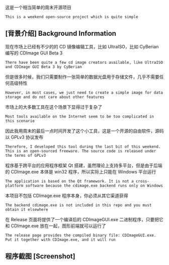 这是一个相当简单的周末开源项目

`This is a weekend open-source project which is quite simple`

[背景介绍] Background Information
--------------------------------

现在市场上已经有不少的的 CD 镜像编辑工具，比如 UltraISO，比如 CyBerian 编写的 CDImage GUI Beta 3

`There have been quite a few cd image creators available, like UltraISO and CDImage GUI Beta 3 by CyBerian`

但是很多时候，我们只需要制作一张简单的数据光盘用于存储文件，几乎不需要任何高级特性

`However, in most cases, we just need to create a simple image for data storage and do not care about other features`

市场上的大多数工具在这个场景下显得过于复杂了

`Most tools available on the Internet seem to be too complicated in this scenario`

因此我用周末的最后一点时间开发了这个小工具，这是一个开源的自由软件，源码以 GPLv3 协议发布

`Therefore, I developed this tool during the last bit of this weekend. This is an open-sourced freeware. The source code is released under the terms of GPLv3`

程序基于跨平台的应用程序框架 Qt 搭建，虽然理论上支持多平台，但是由于后端的 CDImage.exe 本体是 win32 程序，所以实际上只能在 Windows 平台运行

`The application is based on the Qt framework. It is not a cross-platform software because the cdimage.exe backend runs only on Windows`

本项目不包括 CDImage.exe 程序本身，你必须从其它渠道获得

`The backend cdimage.exe is not included in this repo and you must obtain it elsewhere`

在 Release 页面将提供了一个编译后的 CDImageGUI.exe 二进制程序，只要把它和 CDImage.exe 放在一起，图形前端就可以运行了

`The release page provides the compiled binary file: CDImageGUI.exe. Put it together with CDImage.exe, and it will run`

程序截图 [Screenshot]
--------------------
